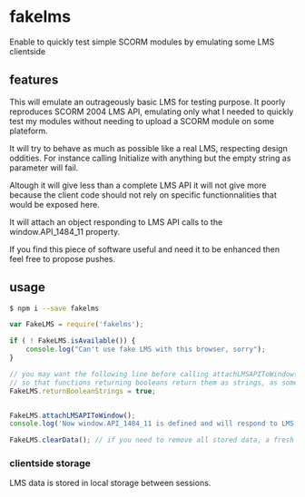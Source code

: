 # fakelms
Enable to quickly test simple SCORM modules by emulating some LMS clientside

## features
This will emulate an outrageously basic LMS for testing purpose. It poorly reproduces SCORM 2004 LMS API, emulating only what I needed to quickly test my modules without needing to upload a SCORM module on some plateform.


It will try to behave as much as possible like a real LMS, respecting design oddities. For instance calling Initialize with anything but the empty string as parameter will fail.

Altough it will give less than a complete LMS API it will not give more because the client code should not rely on specific functionnalities that would be exposed here.


It will attach an object responding to LMS API calls to the window.API_1484_11 property.


If you find this piece of software useful and need it to be enhanced then feel free to propose pushes.

## usage

```sh
$ npm i --save fakelms
```

```javascript
var FakeLMS = require('fakelms');

if ( ! FakeLMS.isAvailable()) {
	console.log("Can't use fake LMS with this browser, sorry");
}

// you may want the following line before calling attachLMSAPIToWindow()
// so that functions returning booleans return them as strings, as some LMS APIs do in real life
FakeLMS.returnBooleanStrings = true;


FakeLMS.attachLMSAPIToWindow();
console.log('Now window.API_1484_11 is defined and will respond to LMS calls');

FakeLMS.clearData(); // if you need to remove all stored data, a fresh restart

```


### clientside storage
LMS data is stored in local storage between sessions.